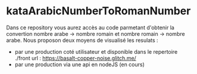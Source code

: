 # kataArabicNumberToRomanNumber
Dans ce repository vous aurez accès au code parmetant d'obtenir la convertion nombre arabe -> nombre romain et nombre romain -> nombre arabe.
Nous proposon deux moyens de visualisé les resulats : 
  - par une production coté utilisateur et disponible dans le repertoire ./front url : https://basalt-copper-noise.glitch.me/
  - par une production via une api en nodeJS (en cours)
